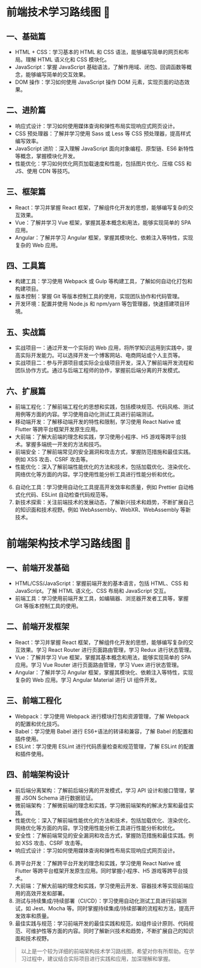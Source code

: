# 前端技术学习路线图 :tada:

## 一、基础篇

- HTML + CSS：学习基本的 HTML 和 CSS 语法，能够编写简单的网页和布局。理解 HTML 语义化和 CSS 模块化。
- JavaScript：掌握 JavaScript 基础语法，了解作用域、闭包、回调函数等概念，能够编写简单的交互效果。
- DOM 操作：学习如何使用 JavaScript 操作 DOM 元素，实现页面的动态效果。

## 二、进阶篇

- 响应式设计：学习如何使用媒体查询和弹性布局实现响应式网页设计。
- CSS 预处理器：了解并学习使用 Sass 或 Less 等 CSS 预处理器，提高样式编写效率。
- JavaScript 进阶：深入理解 JavaScript 面向对象编程、原型链、ES6 新特性等概念，掌握模块化开发。
- 性能优化：学习如何优化网页加载速度和性能，包括图片优化、压缩 CSS 和 JS、使用 CDN 等技巧。

## 三、框架篇

- React：学习并掌握 React 框架，了解组件化开发的思想，能够编写复杂的交互效果。
- Vue：了解并学习 Vue 框架，掌握其基本概念和用法，能够实现简单的 SPA 应用。
- Angular：了解并学习 Angular 框架，掌握其模块化、依赖注入等特性，实现复杂的 Web 应用。

## 四、工具篇

- 构建工具：学习使用 Webpack 或 Gulp 等构建工具，了解如何自动化打包和构建项目。
- 版本控制：掌握 Git 等版本控制工具的使用，实现团队协作和代码管理。
- 开发环境：配置并使用 Node.js 和 npm/yarn 等包管理器，快速搭建项目环境。

## 五、实战篇

- 实战项目一：通过开发一个实际的 Web 应用，将所学知识运用到实践中，提高实际开发能力。可以选择开发一个博客网站、电商网站或个人主页等。
- 实战项目二：参与开源项目或实际企业级项目开发，深入了解前端开发流程和团队协作方式。通过与后端工程师的协作，掌握前后端分离的开发模式。

## 六、扩展篇

- 前端工程化：了解前端工程化的思想和实践，包括模块规范、代码风格、测试用例等方面的内容。学习使用自动化测试工具进行前端测试。
- 移动端开发：了解移动端开发的特性和限制，学习使用 React Native 或 Flutter 等跨平台框架开发原生应用。
- 大前端：了解大前端的理念和实践，学习使用小程序、H5 游戏等跨平台技术。掌握多端统一开发的方法和技巧。
- 前端安全：了解前端常见的安全漏洞和攻击方式，掌握防范措施和最佳实践。例如 XSS 攻击、CSRF 攻击等。
- 性能优化：深入了解前端性能优化的方法和技术，包括加载优化、渲染优化、网络优化等方面的内容。学习使用性能分析工具进行性能分析和优化。
6. 自动化工具：学习使用自动化工具提高开发效率和质量，例如 Prettier 自动格式化代码、ESLint 自动检查代码规范等。
7. 新技术探索：关注前端技术的发展动态，了解新兴技术和趋势，不断扩展自己的知识面和技术视野。例如 WebAssembly、WebXR、WebAssembly 等新技术。

# 前端架构技术学习路线图 :100:

## 一、前端开发基础

- HTML/CSS/JavaScript：掌握前端开发的基本语言，包括 HTML、CSS 和 JavaScript。了解 HTML 语义化、CSS 布局和 JavaScript 交互。
- 前端工具：学习使用前端开发工具，如编辑器、浏览器开发者工具等，掌握 Git 等版本控制工具的使用。

## 二、前端开发框架

- React：学习并掌握 React 框架，了解组件化开发的思想，能够编写复杂的交互效果。学习 React Router 进行页面路由管理，学习 Redux 进行状态管理。
- Vue：了解并学习 Vue 框架，掌握其基本概念和用法，能够实现简单的 SPA 应用。学习 Vue Router 进行页面路由管理，学习 Vuex 进行状态管理。
- Angular：了解并学习 Angular 框架，掌握其模块化、依赖注入等特性，实现复杂的 Web 应用。学习 Angular Material 进行 UI 组件开发。

## 三、前端工程化

- Webpack：学习使用 Webpack 进行模块打包和资源管理，了解 Webpack 的配置和优化技巧。
- Babel：学习使用 Babel 进行 ES6+语法的转译和兼容，了解 Babel 的配置和插件使用。
- ESLint：学习使用 ESLint 进行代码质量检查和规范管理，了解 ESLint 的配置和插件使用。

## 四、前端架构设计

- 前后端分离架构：了解前后端分离的开发模式，学习 API 设计和接口管理，掌握 JSON Schema 进行数据验证。
- 微前端架构：了解微前端的理念和实践，学习微前端架构的解决方案和最佳实践。
- 性能优化：深入了解前端性能优化的方法和技术，包括加载优化、渲染优化、网络优化等方面的内容。学习使用性能分析工具进行性能分析和优化。
- 安全性：了解前端常见的安全漏洞和攻击方式，掌握防范措施和最佳实践。例如 XSS 攻击、CSRF 攻击等。
- 响应式设计：学习如何使用媒体查询和弹性布局实现响应式网页设计。
6. 跨平台开发：了解跨平台开发的理念和实践，学习使用 React Native 或 Flutter 等跨平台框架开发原生应用。同时掌握小程序、H5 游戏等跨平台技术。
7. 大前端：了解大前端的理念和实践，学习使用云开发、容器技术等实现前端应用的高效开发和部署。
8. 测试与持续集成/持续部署（CI/CD）：学习使用自动化测试工具进行前端测试，如 Jest、Mocha 等。同时掌握持续集成/持续部署的流程和方法，提高开发效率和质量。
9. 最佳实践与规范：学习前端开发的最佳实践和规范，如组件设计原则、代码规范、可维护性等方面的内容。同时了解新兴技术和趋势，不断扩展自己的知识面和技术视野。

> 以上是一个较为详细的前端架构技术学习路线图，希望对你有所帮助。在学习过程中，建议结合实际项目进行实践和应用，加深理解和掌握。
